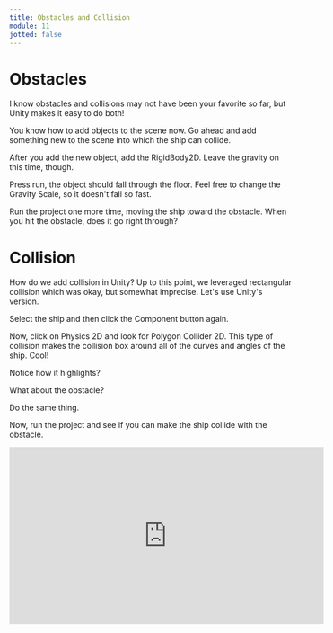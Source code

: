 ```yaml
---
title: Obstacles and Collision
module: 11
jotted: false
---
```


# Obstacles

I know obstacles and collisions may not have been your favorite so far, but Unity makes it easy to do both!

You know how to add objects to the scene now.  Go ahead and add something new to the scene into which the ship can collide.

After you add the new object, add the RigidBody2D.  Leave the gravity on this time, though.

Press run, the object should fall through the floor.  Feel free to change the Gravity Scale, so it doesn't fall so fast.

Run the project one more time, moving the ship toward the obstacle.  When you hit the obstacle, does it go right through?

# Collision

How do we add collision in Unity?  Up to this point, we leveraged rectangular collision which was okay, but somewhat imprecise.  Let's use Unity's version.  

Select the ship and then click the Component button again.

Now, click on Physics 2D and look for Polygon Collider 2D.  This type of collision makes the collision box around all of the curves and angles of the ship.  Cool!

Notice how it highlights?

What about the obstacle?

Do the same thing.  

Now, run the project and see if you can make the ship collide with the obstacle.

<iframe width="560" height="315" src="https://umontana.zoom.us/rec/play/v5V_d72t-zg3T4eQ4gSDBfF9W467Kf2shCgb-PUOykjnW3cFN1WiY7caZLFxYsaX4ZS4uNUmonCoc74X?continueMode=true" frameborder="0" allow="accelerometer; autoplay; encrypted-media; gyroscope; picture-in-picture" allowfullscreen></iframe>